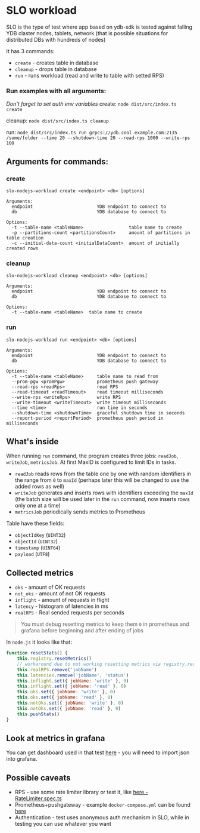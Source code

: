 # SLO workload

SLO is the type of test where app based on ydb-sdk is tested against falling YDB claster nodes, tablets, network (that is possible situations for distributed DBs with hundreds of nodes)

It has 3 commands:

- `create` - creates table in database
- `cleanup` - drops table in database
- `run` - runs workload (read and write to table with setted RPS)

### Run examples with all arguments:

_Don't forget to set auth env variables_
create:
`node dist/src/index.ts create `

cleanup:
`node dist/src/index.ts cleanup`

run:
`node dist/src/index.ts run grpcs://ydb.cool.example.com:2135 /some/folder --time 20 --shutdown-time 20 --read-rps 1000 --write-rps 100`

## Arguments for commands:

### create
`slo-nodejs-workload create <endpoint> <db> [options]`

```
Arguments:
  endpoint                        YDB endpoint to connect to
  db                              YDB database to connect to

Options:
  -t --table-name <tableName>                 table name to create
  -p --partitions-count <partitionsCount>     amount of partitions in table creation
  -c --initial-data-count <initialDataCount>  amount of initially created rows
```

### cleanup
`slo-nodejs-workload cleanup <endpoint> <db> [options]`

```
Arguments:
  endpoint                        YDB endpoint to connect to
  db                              YDB database to connect to

Options:
  -t --table-name <tableName>  table name to create
```

### run
`slo-nodejs-workload run <endpoint> <db> [options]`

```
Arguments:
  endpoint                        YDB endpoint to connect to
  db                              YDB database to connect to

Options:
  -t --table-name <tableName>     table name to read from
  --prom-pgw <promPgw>            prometheus push gateway
  --read-rps <readRps>            read RPS
  --read-timeout <readTimeout>    read timeout milliseconds
  --write-rps <writeRps>          write RPS
  --write-timeout <writeTimeout>  write timeout milliseconds
  --time <time>                   run time in seconds
  --shutdown-time <shutdownTime>  graceful shutdown time in seconds
  --report-period <reportPeriod>  prometheus push period in milliseconds
```


## What's inside
When running `run` command, the program creates three jobs: `readJob`, `writeJob`, `metricsJob`.
At first MaxID is configured to limit IDs in tasks.

- `readJob` reads rows from the table one by one with random identifiers in the range from `0` to `maxId` (perhaps later this will be changed to use the added rows as well)
- `writeJob` generates and inserts rows with identifiers exceeding the `maxId` (the batch size will be used later in the `run` command, now inserts rows only one at a time)
- `metricsJob` periodically sends metrics to Prometheus

Table have these fields:
- `objectIdKey` (`UINT32`)
- `objectId` (`UINT32`)
- `timestamp` (`UINT64`)
- `payload` (`UTF8`)

## Collected metrics
- `oks` - amount of OK requests
- `not_oks` - amount of not OK requests
- `inflight` - amount of requests in flight
- `latency` - histogram of latencies in ms
- `realRPS` - Real sended requests per seconds

> You must debug resetting metrics to keep them `0` in prometheus and grafana before beginning and after ending of jobs

In `node.js` it looks like that:
```js
function resetStats() {
    this.registry.resetMetrics()
    // workaround due to not working resetting metrics via registry.resetMetrics()
    this.realRPS.remove('jobName')
    this.latencies.remove('jobName', 'status')
    this.inflight.set({ jobName: 'write' }, 0)
    this.inflight.set({ jobName: 'read' }, 0)
    this.oks.set({ jobName: 'write' }, 0)
    this.oks.set({ jobName: 'read' }, 0)
    this.notOks.set({ jobName: 'write' }, 0)
    this.notOks.set({ jobName: 'read' }, 0)
    this.pushStats()
}
```

## Look at metrics in grafana
You can get dashboard used in that test [here](https://github.com/ydb-platform/slo-tests/blob/main/k8s/helms/grafana.yaml#L69) - you will need to import json into grafana.

## Possible caveats
- RPS - use some rate limiter library or test it, like [here - RateLimiter.spec.ts](tests/unit/RateLimiter.spec.ts)
- Prometheus+pushgateway - example `docker-compose.yml` can be found [here](https://github.com/sa06/prometheus-pushgateway/blob/master/docker-compose.yml)
- Authentication - test uses anonymous auth mechanism in SLO, while in testing you can use whatever you want
